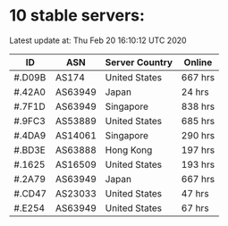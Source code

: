 # 10 stable servers:

Latest update at: Thu Feb 20 16:10:12 UTC 2020

| ID | ASN | Server Country | Online |
| -- | --- | -------------- | ------ |
| #.D09B | AS174 | United States | 667 hrs |
| #.42A0 | AS63949 | Japan | 24 hrs |
| #.7F1D | AS63949 | Singapore | 838 hrs |
| #.9FC3 | AS53889 | United States | 685 hrs |
| #.4DA9 | AS14061 | Singapore | 290 hrs |
| #.BD3E | AS63888 | Hong Kong | 197 hrs |
| #.1625 | AS16509 | United States | 193 hrs |
| #.2A79 | AS63949 | Japan | 667 hrs |
| #.CD47 | AS23033 | United States | 47 hrs |
| #.E254 | AS63949 | United States | 67 hrs |

